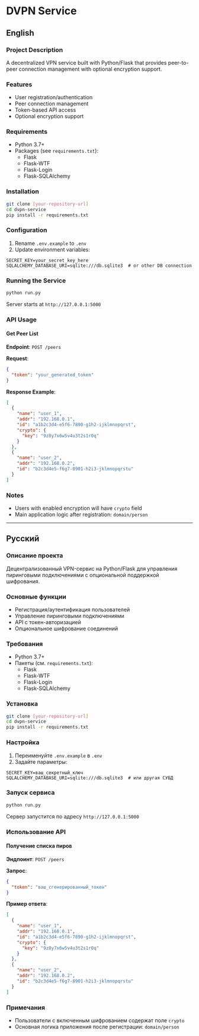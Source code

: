 # DVPN Service

## English

### Project Description
A decentralized VPN service built with Python/Flask that provides peer-to-peer connection management with optional encryption support.

### Features
- User registration/authentication
- Peer connection management
- Token-based API access
- Optional encryption support

### Requirements
- Python 3.7+
- Packages (see `requirements.txt`):
  - Flask
  - Flask-WTF
  - Flask-Login
  - Flask-SQLAlchemy

### Installation
```bash
git clone [your-repository-url]
cd dvpn-service
pip install -r requirements.txt
```

### Configuration
1. Rename `.env.example` to `.env`
2. Update environment variables:
```env
SECRET_KEY=your_secret_key_here
SQLALCHEMY_DATABASE_URI=sqlite:///db.sqlite3  # or other DB connection
```

### Running the Service
```bash
python run.py
```
Server starts at `http://127.0.0.1:5000`

### API Usage

#### Get Peer List
**Endpoint**: `POST /peers`

**Request**:
```json
{
  "token": "your_generated_token"
}
```

**Response Example**:
```json
[
  {
    "name": "user_1",
    "addr": "192.168.0.1",
    "id": "a1b2c3d4-e5f6-7890-g1h2-ijklmnopqrst",
    "crypto": {
      "key": "9z8y7x6w5v4u3t2s1r0q"
    }
  },
  {
    "name": "user_2",
    "addr": "192.168.0.2",
    "id": "b2c3d4e5-f6g7-8901-h2i3-jklmnopqrstu"
  }
]
```

### Notes
- Users with enabled encryption will have `crypto` field
- Main application logic after registration: `domain/person`

---

## Русский

### Описание проекта
Децентрализованный VPN-сервис на Python/Flask для управления пиринговыми подключениями с опциональной поддержкой шифрования.

### Основные функции
- Регистрация/аутентификация пользователей
- Управление пиринговыми подключениями
- API с токен-авторизацией
- Опциональное шифрование соединений

### Требования
- Python 3.7+
- Пакеты (см. `requirements.txt`):
  - Flask
  - Flask-WTF
  - Flask-Login
  - Flask-SQLAlchemy

### Установка
```bash
git clone [your-repository-url]
cd dvpn-service
pip install -r requirements.txt
```

### Настройка
1. Переименуйте `.env.example` в `.env`
2. Задайте параметры:
```env
SECRET_KEY=ваш_секретный_ключ
SQLALCHEMY_DATABASE_URI=sqlite:///db.sqlite3  # или другая СУБД
```

### Запуск сервиса
```bash
python run.py
```
Сервер запустится по адресу `http://127.0.0.1:5000`

### Использование API

#### Получение списка пиров
**Эндпоинт**: `POST /peers`

**Запрос**:
```json
{
  "token": "ваш_сгенерированный_токен"
}
```

**Пример ответа**:
```json
[
  {
    "name": "user_1",
    "addr": "192.168.0.1",
    "id": "a1b2c3d4-e5f6-7890-g1h2-ijklmnopqrst",
    "crypto": {
      "key": "9z8y7x6w5v4u3t2s1r0q"
    }
  },
  {
    "name": "user_2",
    "addr": "192.168.0.2",
    "id": "b2c3d4e5-f6g7-8901-h2i3-jklmnopqrstu"
  }
]
```

### Примечания
- Пользователи с включенным шифрованием содержат поле `crypto`
- Основная логика приложения после регистрации: `domain/person`